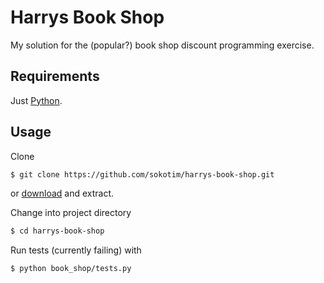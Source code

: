 # Harrys Book Shop

My solution for the (popular?) book shop discount programming exercise.

## Requirements

Just [Python](https://www.python.org/).

## Usage

Clone

```bash
$ git clone https://github.com/sokotim/harrys-book-shop.git
```
or [download](https://github.com/sokotim/harrys-book-shop/archive/master.zip) and extract.

Change into project directory

```bash
$ cd harrys-book-shop
```

Run tests (currently failing) with

```bash
$ python book_shop/tests.py
```
